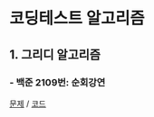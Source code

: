 # 코딩테스트 알고리즘
## 1. 그리디 알고리즘
### - 백준 2109번: 순회강연
 [문제](https://www.acmicpc.net/problem/2109) / [코드](https://github.com/yelinee/coding-test-python/blob/main/greedy/backjun_2109.py)

